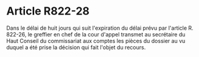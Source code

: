 # Article R822-28

Dans le délai de huit jours qui suit l'expiration du délai prévu par l'article R. 822-26, le greffier en chef de la cour d'appel transmet au secrétaire du Haut Conseil du commissariat aux comptes les pièces du dossier au vu duquel a été prise la décision qui fait l'objet du recours.